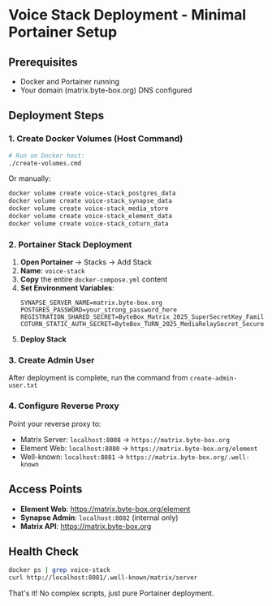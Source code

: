 # Voice Stack Deployment - Minimal Portainer Setup

## Prerequisites
- Docker and Portainer running
- Your domain (matrix.byte-box.org) DNS configured

## Deployment Steps

### 1. Create Docker Volumes (Host Command)
```bash
# Run on Docker host:
./create-volumes.cmd
```
Or manually:
```bash
docker volume create voice-stack_postgres_data
docker volume create voice-stack_synapse_data
docker volume create voice-stack_media_store
docker volume create voice-stack_element_data  
docker volume create voice-stack_coturn_data
```

### 2. Portainer Stack Deployment

1. **Open Portainer** → Stacks → Add Stack
2. **Name**: `voice-stack`
3. **Copy** the entire `docker-compose.yml` content
4. **Set Environment Variables**:
   ```
   SYNAPSE_SERVER_NAME=matrix.byte-box.org
   POSTGRES_PASSWORD=your_strong_password_here
   REGISTRATION_SHARED_SECRET=ByteBox_Matrix_2025_SuperSecretKey_Family
   COTURN_STATIC_AUTH_SECRET=ByteBox_TURN_2025_MediaRelaySecret_Secure
   ```
5. **Deploy Stack**

### 3. Create Admin User
After deployment is complete, run the command from `create-admin-user.txt`

### 4. Configure Reverse Proxy
Point your reverse proxy to:
- Matrix Server: `localhost:8008` → `https://matrix.byte-box.org`
- Element Web: `localhost:8080` → `https://matrix.byte-box.org/element`
- Well-known: `localhost:8081` → `https://matrix.byte-box.org/.well-known`

## Access Points
- **Element Web**: https://matrix.byte-box.org/element
- **Synapse Admin**: `localhost:8082` (internal only)
- **Matrix API**: https://matrix.byte-box.org

## Health Check
```bash
docker ps | grep voice-stack
curl http://localhost:8081/.well-known/matrix/server
```

That's it! No complex scripts, just pure Portainer deployment.